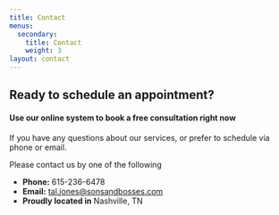 ```yaml
---
title: Contact
menus:
  secondary:
    title: Contact
    weight: 3
layout: contact
---
```

## Ready to schedule an appointment?

#### Use our online system to book a free consultation right now
If you have any questions about our services, or prefer to schedule via phone or email.

Please contact us by one of the following

* __Phone:__ 615-236-6478​​
* __Email:__ tal.jones@sonsandbosses.com​​ 
* __Proudly located in__ Nashville, TN​​
